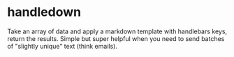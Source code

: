 handledown
==========

Take an array of data and apply a markdown template with handlebars keys, return the results. Simple but super helpful when you need to send batches of "slightly unique" text (think emails).